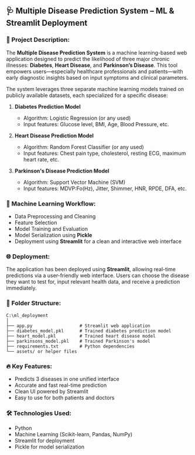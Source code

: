 ## 🩺 Multiple Disease Prediction System – ML & Streamlit Deployment

### 📌 Project Description:

The **Multiple Disease Prediction System** is a machine learning-based web application designed to predict the likelihood of three major chronic illnesses: **Diabetes**, **Heart Disease**, and **Parkinson’s Disease**. This tool empowers users—especially healthcare professionals and patients—with early diagnostic insights based on input symptoms and clinical parameters.

The system leverages three separate machine learning models trained on publicly available datasets, each specialized for a specific disease:

1. **Diabetes Prediction Model**  
   - Algorithm: Logistic Regression (or any used)  
   - Input features: Glucose level, BMI, Age, Blood Pressure, etc.

2. **Heart Disease Prediction Model**  
   - Algorithm: Random Forest Classifier (or any used)  
   - Input features: Chest pain type, cholesterol, resting ECG, maximum heart rate, etc.

3. **Parkinson's Disease Prediction Model**  
   - Algorithm: Support Vector Machine (SVM)  
   - Input features: MDVP:Fo(Hz), Jitter, Shimmer, HNR, RPDE, DFA, etc.

### 🧠 Machine Learning Workflow:
- Data Preprocessing and Cleaning
- Feature Selection
- Model Training and Evaluation
- Model Serialization using **Pickle**
- Deployment using **Streamlit** for a clean and interactive web interface

### 🌐 Deployment:
The application has been deployed using **Streamlit**, allowing real-time predictions via a user-friendly web interface. Users can choose the disease they want to test for, input relevant health data, and receive a prediction immediately.

### 📁 Folder Structure:
```
C:\ml_deployment
│
├── app.py                  # Streamlit web application
├── diabetes_model.pkl      # Trained diabetes prediction model
├── heart_model.pkl         # Trained heart disease model
├── parkinsons_model.pkl    # Trained Parkinson's model
├── requirements.txt        # Python dependencies
└── assets/ or helper files
```

### 🔥 Key Features:
- Predicts 3 diseases in one unified interface
- Accurate and fast real-time prediction
- Clean UI powered by Streamlit
- Easy to use for both patients and doctors

### 🛠️ Technologies Used:
- Python
- Machine Learning (Scikit-learn, Pandas, NumPy)
- Streamlit for deployment
- Pickle for model serialization

